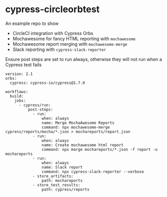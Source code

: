 # cypress-circleorbtest

An example repo to show

- CircleCI integration with Cypress Orbs
- Mochawesome for fancy HTML reporting with `mochawesome`
- Mochawesome report merging with `mochawesome-merge`
- Slack reporting with `cypress-slack-reporter`

Ensure post steps are set to run always, otherwise they will not run when a Cypress test fails

```
version: 2.1
orbs:
  cypress: cypress-io/cypress@1.7.0

workflows:
  build:
    jobs:
      - cypress/run:
          post-steps:
            - run: 
                when: always
                name: Merge MochaAwesome Reports
                command: npx mochawesome-merge cypress/reports/mocha/*.json > mochareports/report.json 
            - run: 
                when: always
                name: Create mochawesome html report
                command: npx marge mochareports/*.json -f report -o mochareports
            - run:
                when: always
                name: Slack report
                command: npx cypress-slack-reporter --verbose
            - store_artifacts:
                path: mochareports
            - store_test_results:
                path: cypress/reports
```
